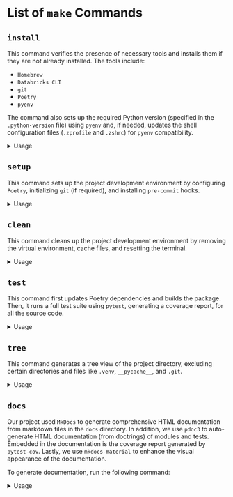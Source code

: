 # List of `make` Commands

## `install`

This command verifies the presence of necessary tools and installs them if they are not already installed. The tools include:

- `Homebrew`
- `Databricks CLI`
- `git`
- `Poetry`
- `pyenv`

The command also sets up the required Python version (specified in the `.python-version` file) using `pyenv` and, if needed, updates the shell configuration files (`.zprofile` and `.zshrc`) for `pyenv` compatibility.

<details>
  <summary>Usage</summary>

```bash
make install
```

```bash
Verifying if Homebrew is installed...
Installing required tools...
Databricks CLI is already installed. Skipping.
git is already installed. Skipping.
poetry is already installed. Skipping.
pyenv is already installed. Skipping.
Setting up Python version 3.10.12
Pyenv configuration already exists in .zshrc. Skipping.
Pyenv configuration already exists in .zprofile. Skipping.
Restarting the terminal...
All tools installed successfully.
```

</details>

## `setup`

This command sets up the project development environment by configuring `Poetry`, initializing `git` (if required), and installing `pre-commit` hooks.

<details>
  <summary>Usage</summary>

```bash
make setup
```

```bash
Setting up the project...
/Users/thomasbrouwer/.pyenv/shims/python
Python 3.10.12
Creating virtualenv scifi-boekenclub in /Users/thomasbrouwer/code/scifi-boekenclub/.venv
Using virtualenv: /Users/thomasbrouwer/code/scifi-boekenclub/.venv
Updating dependencies
Resolving dependencies... (1.6s)

Package operations: 93 installs, 1 update, 0 removals

  - Installing six (1.16.0)
  - Installing asttokens (2.4.1)
  - Installing executing (2.1.0)
  - Installing markupsafe (2.1.5)
  - Installing mergedeep (1.3.4)
  - Installing parso (0.8.4)
  - Installing platformdirs (4.3.6)
  - Installing ptyprocess (0.7.0)
  - Installing pure-eval (0.2.3)
  - Installing python-dateutil (2.9.0.post0)
  - Installing pyyaml (6.0.2)
  - Installing smmap (5.0.1)
  - Installing traitlets (5.14.3)
  - Installing wcwidth (0.2.13)
  - Installing certifi (2024.8.30)
  - Installing charset-normalizer (3.3.2)
  - Installing click (8.1.7)
  - Installing decorator (5.1.1)
  - Installing distlib (0.3.8)
  - Installing exceptiongroup (1.2.2)
  - Installing filelock (3.16.1)
  - Installing ghp-import (2.1.0)
  - Installing gitdb (4.0.11)
  - Installing idna (3.10)
  - Installing iniconfig (2.0.0)
  - Installing jedi (0.19.1)
  - Installing jinja2 (3.1.4)
  - Installing jupyter-core (5.7.2)
  - Installing markdown (3.7)
  - Installing matplotlib-inline (0.1.7)
  - Installing mkdocs-get-deps (0.2.0)
  - Installing packaging (24.1)
  - Installing pexpect (4.9.0)
  - Installing pathspec (0.12.1)
  - Installing pluggy (1.5.0)
  - Installing prompt-toolkit (3.0.48)
  - Installing pygments (2.18.0)
  - Installing pyyaml-env-tag (0.1)
  - Installing pyzmq (26.2.0)
  - Installing ruamel-yaml-clib (0.2.8)
  - Installing stack-data (0.6.3)
  - Installing tomli (2.0.1)
  - Installing tornado (6.4.1)
  - Installing urllib3 (2.2.3)
  - Installing watchdog (5.0.2)
  - Installing appnope (0.1.4)
  - Installing babel (2.16.0): Pending...
  - Installing cfgv (3.4.0)
  - Installing colorama (0.4.6)
  - Installing comm (0.2.2)
  - Installing coverage (7.6.1)
  - Installing debugpy (1.8.6): Installing...
  - Installing docstring-parser-fork (0.0.9)
  - Installing gitpython (3.1.43)
  - Installing cfgv (3.4.0)
  - Installing colorama (0.4.6)
  - Installing comm (0.2.2)
  - Installing coverage (7.6.1)
  - Installing debugpy (1.8.6): Installing...
  - Installing docstring-parser-fork (0.0.9)
  - Installing gitpython (3.1.43)
  - Installing babel (2.16.0): Installing...
  - Installing cfgv (3.4.0)
  - Installing colorama (0.4.6)
  - Installing comm (0.2.2)
  - Installing coverage (7.6.1)
  - Installing debugpy (1.8.6): Installing...
  - Installing docstring-parser-fork (0.0.9)
  - Installing gitpython (3.1.43)
  - Installing identify (2.6.1)
  - Installing ipython (8.18.1): Installing...
  - Installing jupyter-client (8.6.3)
  - Installing jupyter-client (8.6.3)
  - Installing ipython (8.18.1)
  - Installing jupyter-client (8.6.3)
  - Installing docstring-parser-fork (0.0.9)
  - Installing gitpython (3.1.43)
  - Installing identify (2.6.1)
  - Installing ipython (8.18.1)
  - Installing jupyter-client (8.6.3)
  - Installing debugpy (1.8.6)
  - Installing docstring-parser-fork (0.0.9)
  - Installing gitpython (3.1.43)
  - Installing identify (2.6.1)
  - Installing ipython (8.18.1)
  - Installing jupyter-client (8.6.3)
  - Installing cfgv (3.4.0)
  - Installing colorama (0.4.6)
  - Installing comm (0.2.2)
  - Installing coverage (7.6.1)
  - Installing debugpy (1.8.6)
  - Installing docstring-parser-fork (0.0.9)
  - Installing gitpython (3.1.43)
  - Installing identify (2.6.1)
  - Installing ipython (8.18.1)
  - Installing jupyter-client (8.6.3)
  - Installing babel (2.16.0)
  - Installing cfgv (3.4.0)
  - Installing colorama (0.4.6)
  - Installing comm (0.2.2)
  - Installing coverage (7.6.1)
  - Installing debugpy (1.8.6)
  - Installing docstring-parser-fork (0.0.9)
  - Installing gitpython (3.1.43)
  - Installing identify (2.6.1)
  - Installing ipython (8.18.1)
  - Installing jupyter-client (8.6.3)
  - Installing mako (1.3.5)
  - Installing mkdocs-material-extensions (1.3.1)
  - Installing mkdocs (1.6.1)
  - Installing mypy-extensions (1.0.0)
  - Installing nest-asyncio (1.6.0)
  - Installing nodeenv (1.9.1)
  - Installing numpy (1.23.5)
  - Installing paginate (0.5.7)
  - Installing pillow (10.4.0)
  - Installing psutil (6.0.0)
  - Installing py4j (0.10.9.7)
  - Installing pymdown-extensions (10.10.2)
  - Installing pytest (8.3.3)
  - Installing pytz (2024.2)
  - Installing regex (2024.9.11)
  - Installing requests (2.32.3)
  - Installing ruamel-yaml (0.18.6)
  - Updating setuptools (74.0.0 -> 75.1.0)
  - Installing types-pytz (2024.2.0.20240913)
  - Installing typing-extensions (4.12.2)
  - Installing virtualenv (20.26.5)
  - Installing defusedxml (0.7.1)
  - Installing genbadge (1.1.1)
  - Installing git-cliff (2.6.0)
  - Installing ipykernel (6.29.5)
  - Installing mkdocs-material (9.5.38)
  - Installing mypy (1.11.2)
  - Installing pandas (1.5.3)
  - Installing pandas-stubs (2.2.2.240807)
  - Installing pdoc3 (0.11.1)
  - Installing pre-commit (3.8.0)
  - Installing pre-commit-update (0.5.1.post1)
  - Installing pydoclint (0.5.8)
  - Installing pyspark (3.5.3)
  - Installing pytest-cov (5.0.0)
  - Installing pytest-mock (3.14.0)
  - Installing ruff (0.6.8)

Writing lock file

Installing the current project: scifi-boekenclub (0.1.0)
poetry types update;
Updating dependencies
Resolving dependencies... (1.5s)

No dependencies to install or update
Setting up pre-commit...
. .venv/bin/activate;
.venv/bin/pre-commit install --hook-type pre-commit --hook-type commit-msg;
pre-commit installed at .git/hooks/pre-commit
pre-commit installed at .git/hooks/commit-msg
```

</details>

## `clean`

This command cleans up the project development environment by removing the virtual environment, cache files, and resetting the terminal.

<details>
  <summary>Usage</summary>

```bash
make clean
```

```bash
Cleaning up...
rm -rf .venv poetry.lock
find . -type d \( -name ".pytest_cache" -o -name ".mypy_cache" -o -name ".ruff_cache" \) -exec rm -rf {} +
Cleanup completed. Resetting terminal...
```

</details>

## `test`

This command first updates Poetry dependencies and builds the package. Then, it runs a full test suite using `pytest`, generating a coverage report, for all the source code.

<details>
  <summary>Usage</summary>

```bash
make test
```

```bash
Running tests...
poetry run pytest tests --cov=src --cov-report term

====================== test session starts ======================

platform darwin -- Python 3.10.12, pytest-8.3.3, pluggy-1.5.0
rootdir: /Users/thomasbrouwer/code/scifi-boekenclub
configfile: pyproject.toml
plugins: cov-5.0.0, mock-3.14.0
collected 2 items

tests/default_test.py ..                                                                                                                                                                           [100%]

--------- coverage: platform darwin, python 3.10.12-final-0 ----------
Name                   Stmts   Miss  Cover
------------------------------------------
src/scifi/__init__.py       0      0   100%
src/scifi/main.py           3      0   100%
------------------------------------------
TOTAL                      3      0   100%


====================== 2 passed in 0.02s ======================
```

</details>

## `tree`

This command generates a tree view of the project directory, excluding certain directories and files like `.venv`, `__pycache__`, and `.git`.

<details>
  <summary>Usage</summary>

```bash
make tree
```

```bash
.
├── .coverage
├── .github
│   ├── dependabot.yml
│   ├── pull_request_template.md
│   └── workflows
│       ├── ci.yml
│       └── semantic-release.yml
├── .gitignore
├── .pre-commit-config.yaml
├── .python-version
├── .vscode
│   ├── extensions.json
│   └── settings.json
├── Makefile
├── README.md
├── data
│   ├── boekenclub_overzicht.csv
│   └── goodreads
│       ├── koen_goodreads_library_export.csv
│       ├── koen_m_goodreads_library_export.csv
│       └── thomas_goodreads_library_export.csv
├── docs
│   ├── CHANGELOG.md
│   ├── api
│   │   ├── scifi
│   │   │   ├── index.html
│   │   │   ├── main.html
│   │   │   └── tools.html
│   │   └── tests
│   │       ├── default_test.html
│   │       └── index.html
│   ├── assets
│   │   ├── badge-coverage.svg
│   │   ├── badge-tests.svg
│   │   ├── make-clean.png
│   │   ├── make-install.png
│   │   ├── make-setup.png
│   │   ├── make-test.png
│   │   └── make-tree.png
│   ├── cicd.md
│   ├── coding_standards.md
│   ├── commands.md
│   ├── getting_started.md
│   ├── index.md
│   ├── release.md
│   ├── scifi.md
│   └── tests
│       ├── coverage
│       │   ├── class_index.html
│       │   ├── coverage.xml
│       │   ├── coverage_html_cb_6fb7b396.js
│       │   ├── favicon_32_cb_58284776.png
│       │   ├── function_index.html
│       │   ├── index.html
│       │   ├── keybd_closed_cb_ce680311.png
│       │   ├── pytest_coverage.xml
│       │   ├── status.json
│       │   ├── style_cb_8e611ae1.css
│       │   ├── z_05c5a673803a19f1___init___py.html
│       │   ├── z_05c5a673803a19f1_main_py.html
│       │   ├── z_6e5cfbb1049754cf___init___py.html
│       │   ├── z_6e5cfbb1049754cf_main_py.html
│       │   └── z_6e5cfbb1049754cf_tools_py.html
│       ├── coverage_report.md
│       ├── test_configuration.md
│       └── tests.md
├── mkdocs.yml
├── notebooks
│   └── exploration.ipynb
├── pyproject.toml
├── release.config.js
├── src
│   └── scifi
│       ├── __init__.py
│       ├── main.py
│       └── tools.py
├── tests
│   ├── __init__.py
│   └── default_test.py
└── uv.lock

19 directories, 73 files
```

</details>

## `docs`

Our project used `MkDocs` to generate comprehensive HTML documentation from markdown files in the `docs` directory. In addition, we use `pdoc3` to auto-generate HTML documentation (from doctrings) of modules and tests. Embedded in the documentation is the coverage report generated by `pytest-cov`. Lastly, we use `mkdocs-material` to enhance the visual appearance of the documentation.

To generate documentation, run the following command:

<details>
  <summary>Usage</summary>

```bash
make docs
```

```bash
Generating HTML documentation...
docs/api/scifi/index.html
docs/api/scifi/main.html
docs/api/tests/index.html
docs/api/tests/default_test.html
Generating coverage report...
INFO    -  Cleaning site directory
INFO    -  Building documentation to directory: ./site
INFO    -  Documentation built in 0.24 seconds
INFO    -  Building documentation...
INFO    -  Cleaning site directory
INFO    -  Documentation built in 0.21 seconds
INFO    -  [14:20:30] Watching paths for changes: 'docs', 'mkdocs.yml'
INFO    -  [14:20:30] Serving on http://127.0.0.1:8000/
```

</details>
